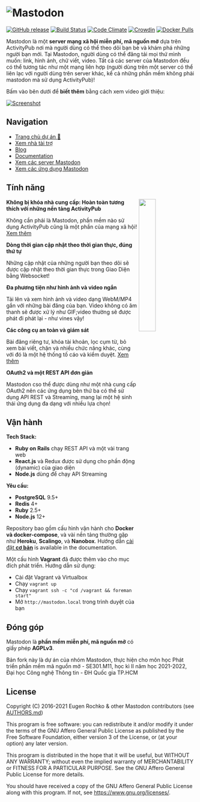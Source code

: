 ![Mastodon](https://i.imgur.com/NhZc40l.png)
========

[![GitHub release](https://img.shields.io/github/release/mastodon/mastodon.svg)][releases]
[![Build Status](https://img.shields.io/circleci/project/github/mastodon/mastodon.svg)][circleci]
[![Code Climate](https://img.shields.io/codeclimate/maintainability/mastodon/mastodon.svg)][code_climate]
[![Crowdin](https://d322cqt584bo4o.cloudfront.net/mastodon/localized.svg)][crowdin]
[![Docker Pulls](https://img.shields.io/docker/pulls/tootsuite/mastodon.svg)][docker]

[releases]: https://github.com/mastodon/mastodon/releases
[circleci]: https://circleci.com/gh/mastodon/mastodon
[code_climate]: https://codeclimate.com/github/mastodon/mastodon
[crowdin]: https://crowdin.com/project/mastodon
[docker]: https://hub.docker.com/r/tootsuite/mastodon/

Mastodon là một **server mạng xã hội miễn phí, mã nguồn mở** dựa trên ActivityPub nơi mà người dùng có thể theo dõi bạn bè và khám phá những người bạn mới. Tại Mastodon, người dùng có thể đăng tải mọi thứ mình muốn: link, hình ảnh, chữ viết, video. Tất cả các server của Mastodon đều có thể tương tác như một mạng liên hợp (người dùng trên một server có thể liên lạc với người dùng trên server khác, kể cả những phần mềm  không phải mastodon mà sử dụng ActivityPub)!

Bấm vào bên dưới để  **biết thêm** bằng cách xem video giới thiệu:

[![Screenshot](https://blog.joinmastodon.org/2018/06/why-activitypub-is-the-future/ezgif-2-60f1b00403.gif)][youtube_demo]

[youtube_demo]: https://www.youtube.com/watch?v=IPSbNdBmWKE

## Navigation

- [Trang chủ dự án 🐘](https://joinmastodon.org)
- [Xem nhà tài trợ](https://joinmastodon.org/sponsors)
- [Blog](https://blog.joinmastodon.org)
- [Documentation](https://docs.joinmastodon.org)
- [Xem các server Mastodon](https://joinmastodon.org/#getting-started)
- [Xem các ứng dụng Mastodon](https://joinmastodon.org/apps)



## Tính năng

<img src="https://docs.joinmastodon.org/elephant.svg" align="right" width="30%" />

**Không bị khóa nhà cung cấp: Hoàn toàn tương thích với những nền tảng ActivityPub**

Không cần phải là Mastodon, phần mềm nào sử dụng ActivityPub cũng là một phần của mạng xã hội! [Xem thêm](https://blog.joinmastodon.org/2018/06/why-activitypub-is-the-future/)

**Dòng thời gian cập nhật theo thời gian thực, đúng thứ tự**

Những cập nhật của những người bạn theo dõi sẽ được cập nhật theo thời gian thực trong Giao Diện bằng Websocket!

**Đa phương tiện như hình ảnh và video ngắn**

Tải lên và xem hình ảnh và video dạng WebM/MP4 gắn với những bài đăng của bạn. Video không có âm thanh sẽ được xử lý như GIF;video thường sẽ được phát đi phát lại - như vines vậy!

**Các công cụ an toàn và giám sát**

Bài đăng riêng tư, khóa tài khoản, lọc cụm từ, bỏ xem bài viết, chặn và nhiều chức năng khác, cùng với đó là một hệ thống tố cáo và kiểm duyệt. [Xem thêm](https://blog.joinmastodon.org/2018/07/cage-the-mastodon/)

**OAuth2 và một REST API đơn giản**

Mastodon cso thể được dùng như một nhà cung cấp OAuth2 nên các ứng dụng bên thứ ba có thể sử dụng API REST và Streaming, mang lại một hệ sinh thái ứng dụng đa dạng với nhiều lựa chọn!

## Vận hành

**Tech Stack:**

- **Ruby on Rails** chạy REST API và một vài trang web
- **React.js** và Redux được sử dụng cho phần động (dynamic) của giao diện 
- **Node.js** dùng để chạy API Streaming

**Yêu cầu:**

- **PostgreSQL** 9.5+
- **Redis** 4+
- **Ruby** 2.5+
- **Node.js** 12+

Repository bao gồm cấu hình vận hành cho **Docker và docker-compose**, và vài nền tảng thường gặp như **Heroku**, **Scalingo**, và **Nanobox**. Hướng dẫn [cài đặt **cơ bản**](https://docs.joinmastodon.org/admin/install/) is available in the documentation.

Một cấu hình **Vagrant** đã được thêm vào cho mục đích phát triển. Hướng dẫn sử dụng:

- Cài đặt Vagrant và Virtualbox
- Chạy `vagrant up`
- Chạy `vagrant ssh -c "cd /vagrant && foreman start"`
- Mở `http://mastodon.local` trong trình duyệt của bạn

## Đóng góp

Mastodon là **phần mềm miễn phí, mã nguồn mở** có giấy phép **AGPLv3**.

Bản fork này là dự án của nhóm Mastodon, thực hiện cho môn học Phát triển phần mềm mã nguồn mở - SE301.M11, học kì II năm học 2021-2022, Đại học Công nghệ Thông tin - ĐH Quốc gia TP.HCM
## License

Copyright (C) 2016-2021 Eugen Rochko & other Mastodon contributors (see [AUTHORS.md](AUTHORS.md))

This program is free software: you can redistribute it and/or modify it under the terms of the GNU Affero General Public License as published by the Free Software Foundation, either version 3 of the License, or (at your option) any later version.

This program is distributed in the hope that it will be useful, but WITHOUT ANY WARRANTY; without even the implied warranty of MERCHANTABILITY or FITNESS FOR A PARTICULAR PURPOSE. See the GNU Affero General Public License for more details.

You should have received a copy of the GNU Affero General Public License along with this program. If not, see <https://www.gnu.org/licenses/>.
